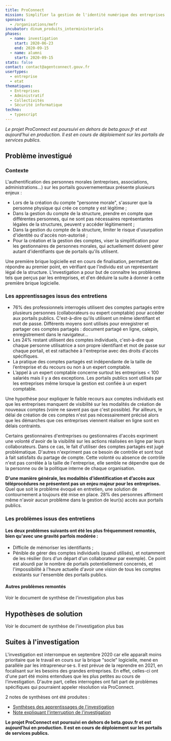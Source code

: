 ```yaml
---
title: ProConnect
mission: Simplifier la gestion de l'identité numérique des entreprises sur les portails publics
sponsors:
  - /organisations/mefr
incubator: dinum_produits_interministeriels
phases:
  - name: investigation
    start: 2020-06-23
    end: 2020-09-15
  - name: alumni
    start: 2020-09-15
stats: false
contact: contact@agentconnect.gouv.fr
usertypes:
  - entreprise
  - etat
thematiques:
  - Entreprises
  - Administratif
  - Collectivités
  - Sécurité informatique
techno:
  - typescript
---
```

*Le projet ProConnect est poursuivi en dehors de beta.gouv.fr et est aujourd’hui en production. Il est en cours de déploiement sur les portails de services publics.*

## Problème investigué

### Contexte

L'authentification des personnes morales (entreprises, associations, administrations...) sur les portails gouvernementaux présente plusieurs enjeux :
- Lors de la création du compte "personne morale", s'assurer que la personne physique qui crée ce compte y est légitime ;
- Dans la gestion du compte de la structure, prendre en compte que différentes personnes, qui ne sont pas nécessaires représentantes légales de la structures, peuvent y accéder légitimement ;
- Dans la gestion du compte de la structure, limiter le risque d'usurpation d'identité ou d'accès non-autorisé ;
- Pour la création et la gestion des comptes, viser la simplification pour les gestionnaires de personnes morales, qui actuellement doivent gérer autant d'identifiants que de portails qu'ils utilisent.

Une première brique logicielle est en cours de finalisation, permettant de répondre au premier point, en vérifiant que l'individu est un représentant légal de la structure.
L'investigation a pour but de connaître les problèmes tels que perçus par les entreprises, et d'en déduire la suite à donner à cette première brique logicielle.

### Les apprentissages issus des entretiens

- 76% des professionnels interrogés utilisent des comptes partagés entre plusieurs personnes (collaborateurs ou expert comptable) pour accéder aux portails publics. 
C'est-à-dire qu'ils utilisent un même identifiant et mot de passe. Différents moyens sont utilisés pour enregistrer et partager ces comptes partagés : document partagé en ligne, calepin, enregistrement dans le navigateur...
- Les 24% restant utilisent des comptes individuels, c'est-à-dire que chaque personne utilisatrice a son propre identifiant et mot de passe sur chaque portail, et est rattachée à l'entreprise avec des droits d'accès spécifiques.
- La pratique des comptes partagés est indépendante de la taille de l’entreprise et du recours ou non à un expert comptable.
- L’appel à un expert comptable concerne surtout les entreprises < 100 salariés mais il y a des exceptions. Les portails publics sont utilisés par les entreprises même lorsque la gestion est confiée à un expert comptable.

Une hypothèse pour expliquer le faible recours aux comptes individuels est que les entreprises manquent de visibilité sur les modalités de création de nouveaux comptes (voire ne savent pas que c'est possible). 
Par ailleurs, le délai de création de ces comptes n'est pas nécessairement précisé alors que les démarches que ces entreprises viennent réaliser en ligne sont en délais contraints.

Certains gestionnaires d'entreprises ou gestionnaires d'accès expriment une volonté d'avoir de la visibilité sur les actions réalisées en ligne par leurs collaborateurs. Dans ce cas, le fait d'utiliser des comptes partagés est jugé problématique. D'autres n'expriment pas ce besoin de contrôle et sont tout à fait satisfaits du partage de compte. Cette volonté ou absence de contrôle n'est pas corrélée à la taille de l'entreprise, elle semble ne dépendre que de la personne ou de la politique interne de chaque organisation.

**D'une manière générale, les modalités d’identification et d’accès aux téléprocédures ne présentent pas un enjeu majeur pour les entreprises.**
Quel que soit le problème évoqué en entretien, une solution de contournement a toujours été mise en place. 28% des personnes affirment même n'avoir aucun problème dans la gestion de leur(s) accès aux portails publics.

### Les problèmes issus des entretiens

#### Les deux problèmes suivants ont été les plus fréquemment remontés, bien qu'avec une gravité parfois modérée :
- Difficile de mémoriser les identifiants ;
- Pénible de gérer des comptes individuels (quand utilisés), et notamment de les résilier (lors d'un départ d'un collaborateur par exemple). 
Ce point est alourdi par le nombre de portails potentiellement concernés, et l'impossibilité à l'heure actuelle d'avoir une vision de tous les comptes existants sur l'ensemble des portails publics.

#### Autres problèmes remontés
Voir le document de synthèse de l'investigation plus bas

## Hypothèses de solution 
Voir le document de synthèse de l'investigation plus bas

## Suites à l'investigation
L'investigation est interrompue en septembre 2020 car elle apparaît moins prioritaire que le travail en cours sur la brique "socle" logicielle, mené en parallèle par les intrapreneur·se·s. Il est prévue de la reprendre en 2021, en focalisant sur les besoins des grandes entreprises. En effet, celles-ci ont d'une part été moins entendues que les plus petites au cours de l'investigation. D'autre part, celles interrogées ont fait part de problèmes spécifiques qui pourraient appeler résolution via ProConnect.

2 notes de synthèses ont été produites :
- [Synthèses des apprentissages de l'investigation](/content/docs/syntheses_investigations/ProConnect-BilanInvestigation-VF.pdf)
- [Note expliquant l'interruption de l'investigation](/content/docs/syntheses_investigations/Note_interruption_investigation_proconnect.pdf)

**Le projet ProConnect est poursuivi en dehors de beta.gouv.fr et est aujourd’hui en production. Il est en cours de déploiement sur les portails de services publics.**
